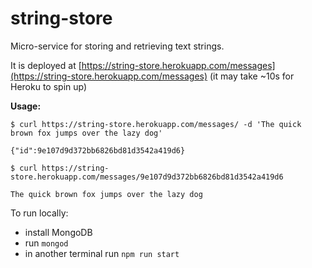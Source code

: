 # string-store
Micro-service for storing and retrieving text strings.

It is deployed at [https://string-store.herokuapp.com/messages](https://string-store.herokuapp.com/messages) (it may take ~10s for Heroku to spin up)

__Usage:__

```
$ curl https://string-store.herokuapp.com/messages/ -d 'The quick brown fox jumps over the lazy dog'

{"id":9e107d9d372bb6826bd81d3542a419d6}
```
 
 ```
$ curl https://string-store.herokuapp.com/messages/9e107d9d372bb6826bd81d3542a419d6
 
The quick brown fox jumps over the lazy dog
```

To run locally:
* install MongoDB
* run `mongod`
* in another terminal run `npm run start`
